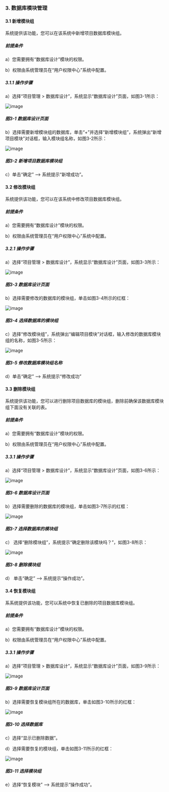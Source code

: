 ### 3. 数据库模块管理

#### 3.1 新增模块组

系统提供该功能，您可以在该系统中新增项目数据库模块组。

##### 前提条件

a）您需要拥有“数据库设计”模块的权限。

b）权限由系统管理员在“用户权限中心”系统中配置。

##### 3.1.1 操作步骤

a）选择“项目管理 > 数据库设计”，系统显示“数据库设计”页面，如图3-1所示：

![image](https://user-images.githubusercontent.com/79617492/173726041-53c273c6-b623-4a67-8acd-4c7a8b17c7d9.png)

##### 图3-1 数据库设计页面

b）选择需要新增模块组的数据库，单击“+”并选择“新增模块组”，系统弹出“新增项目模块”对话框，输入模块组名称，如图3-2所示：

![image](https://user-images.githubusercontent.com/79617492/173726063-f8748716-3813-4eaf-925d-37b576621fab.png)

##### 图3-2 新增项目数据库模块组

c）单击“确定” --> 系统提示“新增成功”。

#### 3.2 修改模块组

系统提供该功能，您可以在该系统中修改项目数据库模块组。

##### 前提条件

a）您需要拥有“数据库设计”模块的权限。

b）权限由系统管理员在“用户权限中心”系统中配置。

##### 3.2.1 操作步骤

a）选择“项目管理 > 数据库设计”，系统显示“数据库设计”页面，如图3-3所示：

![image](https://user-images.githubusercontent.com/79617492/173726092-dc76f061-5e01-44d6-8c67-e9744dce26cf.png)

##### 图3-3 数据库设计页面

b）选择需要修改的数据库的模块组，单击如图3-4所示的红框：

![image](https://user-images.githubusercontent.com/79617492/173726431-bbc9c323-ee7c-4618-9c45-11cdd208d00e.png)

##### 图3-4 选择数据库的模块组

c）选择“修改模块组”，系统弹出“编辑项目模块”对话框，输入修改的数据库模块组的名称，如图3-5所示：

![image](https://user-images.githubusercontent.com/79617492/173726442-be7e4762-673a-478a-97b7-f2cf40c29f36.png)

##### 图3-5 修改数据库模块组名称

d）单击“确定” --> 系统提示“修改成功”

#### 3.3 删除模块组

系统提供该功能，您可以进行删除项目数据库的模块组，删除前确保该数据库模块组下面没有关联的表。

##### 前提条件

a）您需要拥有“数据库设计”模块的权限。

b）权限由系统管理员在“用户权限中心”系统中配置。

##### 3.3.1 操作步骤

a）选择“项目管理 > 数据库设计”，系统显示“数据库设计”页面，如图3-6所示：

![image](https://user-images.githubusercontent.com/79617492/173726464-e424b799-58a1-43fe-a13f-ea36220f8095.png)

##### 图3-6 数据库设计页面

b）选择需要删除的数据库的模块组，单击如图3-7所示的红框：

![image](https://user-images.githubusercontent.com/79617492/173728104-0587b2a7-c204-4147-93bd-a11c9cdc5d7b.png)

##### 图3-7 选择数据库的模块组

c） 选择“删除模块组”，系统提示“确定删除该模块吗？”，如图3-8所示：

![image](https://user-images.githubusercontent.com/79617492/173728122-74c51f04-3628-4ad1-af9b-e3a1640e69e2.png)

##### 图3-8 删除模块组

d） 单击“确定” --> 系统提示“操作成功”。

#### 3.4 恢复模块组

系系统提供该功能，您可以系统中恢复已删除的项目数据库模块组。

##### 前提条件

a）您需要拥有“数据库设计”模块的权限。

b）权限由系统管理员在“用户权限中心”系统中配置。

##### 3.3.1 操作步骤

a）选择“项目管理 > 数据库设计”，系统显示“数据库设计”页面，如图3-9所示：

![image](https://user-images.githubusercontent.com/79617492/173728141-75547a45-299f-4020-a602-420d2e04cb9e.png)

##### 图3-9 数据库设计页面

b）选择需要恢复模块组所在的数据库，单击如图3-10所示的红框：

![image](https://user-images.githubusercontent.com/79617492/173728166-dcb51973-b072-461d-8ae0-dc37b6e58a0a.png)

##### 图3-10 选择数据库

c）选择“显示已删除数据”。

d）选择需要恢复的模块组，单击如图3-11所示的红框：

![image](https://user-images.githubusercontent.com/79617492/173728199-c5f4a83f-1190-42ee-b078-8173b22e55ef.png)

##### 图3-11 选择模块组

e）选择“恢复模块” --> 系统提示“操作成功”。
